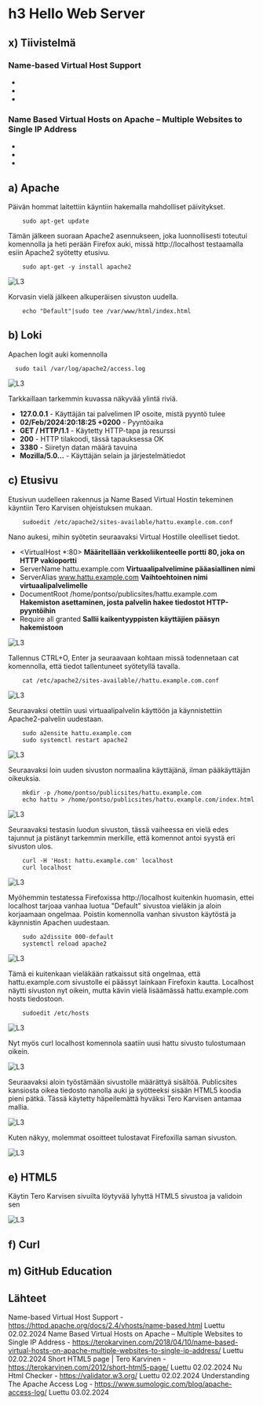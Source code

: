 # h3 Hello Web Server

## x) Tiivistelmä

### Name-based Virtual Host Support
-
-
-

### Name Based Virtual Hosts on Apache – Multiple Websites to Single IP Address
-
-
-

## a) Apache
Päivän hommat laitettiin käyntiin hakemalla mahdolliset päivitykset. 

        sudo apt-get update

Tämän jälkeen suoraan Apache2 asennukseen, joka luonnollisesti toteutui komennolla ja heti perään Firefox auki, missä http://localhost testaamalla esiin Apache2 syötetty etusivu. 

        sudo apt-get -y install apache2

![L3](H3_2.png)

Korvasin vielä jälkeen alkuperäisen sivuston uudella. 

        echo "Default"|sudo tee /var/www/html/index.html

## b) Loki
Apachen logit auki komennolla 

      sudo tail /var/log/apache2/access.log

![L3](H3_3.png)

Tarkkaillaan tarkemmin kuvassa näkyvää ylintä riviä. 

- **127.0.0.1** -  Käyttäjän tai palvelimen IP osoite, mistä pyyntö tulee
- **02/Feb/2024:20:18:25 +0200** - Pyyntöaika
- **GET / HTTP/1.1** - Käytetty HTTP-tapa ja resurssi
- **200** - HTTP tilakoodi, tässä tapauksessa OK
- **3380** - Siiretyn datan määrä tavuina
- **Mozilla/5.0...** - Käyttäjän selain ja järjestelmätiedot

## c) Etusivu
Etusivun uudelleen rakennus ja Name Based Virtual Hostin tekeminen käyntiin Tero Karvisen ohjeistuksen mukaan. 

        sudoedit /etc/apache2/sites-available/hattu.example.com.conf

Nano aukesi, mihin syötetin seuraavaksi Virtual Hostille oleelliset tiedot. 

- <VirtualHost *:80> **Määritellään verkkoliikenteelle portti 80, joka on HTTP vakioportti**
- ServerName hattu.example.com **Virtuaalipalvelimine pääasiallinen nimi**
- ServerAlias www.hattu.example.com **Vaihtoehtoinen nimi virtuaalipalvelimelle**
- DocumentRoot /home/pontso/publicsites/hattu.example.com **Hakemiston asettaminen, josta palvelin hakee tiedostot HTTP-pyyntöihin**
- Require all granted **Sallii kaikentyyppisten käyttäjien pääsyn hakemistoon**

![L3](H3_4.png)

Tallennus CTRL+O, Enter ja seuraavaan kohtaan missä todennetaan cat komennolla, että tiedot tallentuneet syötetyllä tavalla.

        cat /etc/apache2/sites-available//hattu.example.com.conf

![L3](H3_4_2.png)

Seuraavaksi otettiin uusi virtuaalipalvelin käyttöön ja käynnistettiin Apache2-palvelin uudestaan.

        sudo a2ensite hattu.example.com
        sudo systemctl restart apache2

![L3](H3_5.png)

Seuraavaksi loin uuden sivuston normaalina käyttäjänä, ilman pääkäyttäjän oikeuksia. 

        mkdir -p /home/pontso/publicsites/hattu.example.com
        echo hattu > /home/pontso/publicsites/hattu.example.com/index.html

![L3](H3_6.png)

Seuraavaksi testasin luodun sivuston, tässä vaiheessa en vielä edes tajunnut ja pistänyt tarkemmin merkille, että komennot antoi syystä eri sivuston ulos.

        curl -H 'Host: hattu.example.com' localhost
        curl localhost

![L3](H3_7.png)

Myöhemmin testatessa Firefoxissa http://localhost kuitenkin huomasin, ettei localhost tarjoaa vanhaa luotua "Default" sivustoa vieläkin ja aloin korjaamaan ongelmaa. Poistin komennolla vanhan sivuston käytöstä ja käynnistin Apachen uudestaan.

        sudo a2dissite 000-default
        systemctl reload apache2

![L3](H3_8.png)

Tämä ei kuitenkaan vieläkään ratkaissut sitä ongelmaa, että hattu.example.com sivustolle ei päässyt lainkaan Firefoxin kautta. Localhost näytti sivuston nyt oikein, mutta kävin vielä lisäämässä hattu.example.com hosts tiedostoon. 

        sudoedit /etc/hosts

![L3](H3_12.png)

Nyt myös curl localhost komennola saatiin uusi hattu sivusto tulostumaan oikein. 

![L3](H3_9.png)

Seuraavaksi aloin työstämään sivustolle määrättyä sisältöä. Publicsites kansiosta oikea tiedosto nanolla auki ja syötteeksi sisään HTML5 koodia pieni pätkä. Tässä käytetty häpeilemättä hyväksi Tero Karvisen antamaa mallia.

![L3](H3_11.png)

Kuten näkyy, molemmat osoitteet tulostavat Firefoxilla saman sivuston. 

![L3](H3_13.png)


## e) HTML5
Käytin Tero Karvisen sivuilta löytyvää lyhyttä HTML5 sivustoa ja validoin sen 

![L3](H3_14.png)

## f) Curl


## m) GitHub Education


## Lähteet

Name-based Virtual Host Support - https://httpd.apache.org/docs/2.4/vhosts/name-based.html Luettu 02.02.2024
Name Based Virtual Hosts on Apache – Multiple Websites to Single IP Address - https://terokarvinen.com/2018/04/10/name-based-virtual-hosts-on-apache-multiple-websites-to-single-ip-address/ Luettu 02.02.2024
Short HTML5 page | Tero Karvinen - https://terokarvinen.com/2012/short-html5-page/ Luettu 02.02.2024
Nu Html Checker - https://validator.w3.org/ Luettu 02.02.2024
Understanding The Apache Access Log - https://www.sumologic.com/blog/apache-access-log/ Luettu 03.02.2024
